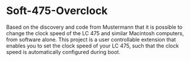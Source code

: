 # Soft-475-Overclock
Based on the discovery and code from Mustermann that it is possible to change the clock speed of the LC 475 and similar Macintosh computers, from software alone. This project is a user controllable extension that enables you to set the clock speed of your LC 475, such that the clock speed is automatically configured during boot.
